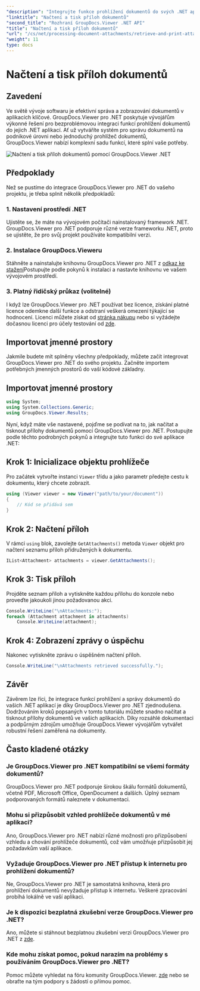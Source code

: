 ```yaml
---
"description": "Integrujte funkce prohlížení dokumentů do svých .NET aplikací bez problémů s GroupDocs.Viewer pro .NET. Načítání a tisk příloh dokumentů je snadné."
"linktitle": "Načtení a tisk příloh dokumentů"
"second_title": "Rozhraní GroupDocs.Viewer .NET API"
"title": "Načtení a tisk příloh dokumentů"
"url": "/cs/net/processing-document-attachments/retrieve-and-print-attachments/"
"weight": 11
type: docs
---
```

# Načtení a tisk příloh dokumentů

## Zavedení
Ve světě vývoje softwaru je efektivní správa a zobrazování dokumentů v aplikacích klíčové. GroupDocs.Viewer pro .NET poskytuje vývojářům výkonné řešení pro bezproblémovou integraci funkcí prohlížení dokumentů do jejich .NET aplikací. Ať už vytváříte systém pro správu dokumentů na podnikové úrovni nebo jednoduchý prohlížeč dokumentů, GroupDocs.Viewer nabízí komplexní sadu funkcí, které splní vaše potřeby.

![Načtení a tisk příloh dokumentů pomocí GroupDocs.Viewer .NET](/viewer/processing-document-attachments/retrieve-and-print-document-attachments.png)

## Předpoklady
Než se pustíme do integrace GroupDocs.Viewer pro .NET do vašeho projektu, je třeba splnit několik předpokladů:
### 1. Nastavení prostředí .NET
Ujistěte se, že máte na vývojovém počítači nainstalovaný framework .NET. GroupDocs.Viewer pro .NET podporuje různé verze frameworku .NET, proto se ujistěte, že pro svůj projekt používáte kompatibilní verzi.
### 2. Instalace GroupDocs.Vieweru
Stáhněte a nainstalujte knihovnu GroupDocs.Viewer pro .NET z [odkaz ke stažení](https://releases.groupdocs.com/viewer/net/)Postupujte podle pokynů k instalaci a nastavte knihovnu ve vašem vývojovém prostředí.
### 3. Platný řidičský průkaz (volitelné)
I když lze GroupDocs.Viewer pro .NET používat bez licence, získání platné licence odemkne další funkce a odstraní veškerá omezení týkající se hodnocení. Licenci můžete získat od [stránka nákupu](https://purchase.groupdocs.com/buy) nebo si vyžádejte dočasnou licenci pro účely testování od [zde](https://purchase.groupdocs.com/temporary-license/).

## Importovat jmenné prostory
Jakmile budete mít splněny všechny předpoklady, můžete začít integrovat GroupDocs.Viewer pro .NET do svého projektu. Začněte importem potřebných jmenných prostorů do vaší kódové základny.
## Importovat jmenné prostory
```csharp
using System;
using System.Collections.Generic;
using GroupDocs.Viewer.Results;
```

Nyní, když máte vše nastavené, pojďme se podívat na to, jak načítat a tisknout přílohy dokumentů pomocí GroupDocs.Viewer pro .NET. Postupujte podle těchto podrobných pokynů a integrujte tuto funkci do své aplikace .NET:
## Krok 1: Inicializace objektu prohlížeče
Pro začátek vytvořte instanci `Viewer` třídu a jako parametr předejte cestu k dokumentu, který chcete zobrazit.
```csharp
using (Viewer viewer = new Viewer("path/to/your/document"))
{
    // Kód se přidává sem
}
```
## Krok 2: Načtení příloh
V rámci `using` blok, zavolejte `GetAttachments()` metoda `Viewer` objekt pro načtení seznamu příloh přidružených k dokumentu.
```csharp
IList<Attachment> attachments = viewer.GetAttachments();
```
## Krok 3: Tisk příloh
Projděte seznam příloh a vytiskněte každou přílohu do konzole nebo proveďte jakoukoli jinou požadovanou akci.
```csharp
Console.WriteLine("\nAttachments:");
foreach (Attachment attachment in attachments)
    Console.WriteLine(attachment);
```
## Krok 4: Zobrazení zprávy o úspěchu
Nakonec vytiskněte zprávu o úspěšném načtení příloh.
```csharp
Console.WriteLine("\nAttachments retrieved successfully.");
```

## Závěr
Závěrem lze říci, že integrace funkcí prohlížení a správy dokumentů do vašich .NET aplikací je díky GroupDocs.Viewer pro .NET zjednodušena. Dodržováním kroků popsaných v tomto tutoriálu můžete snadno načítat a tisknout přílohy dokumentů ve vašich aplikacích. Díky rozsáhlé dokumentaci a podpůrným zdrojům umožňuje GroupDocs.Viewer vývojářům vytvářet robustní řešení zaměřená na dokumenty.
## Často kladené otázky
### Je GroupDocs.Viewer pro .NET kompatibilní se všemi formáty dokumentů?
GroupDocs.Viewer pro .NET podporuje širokou škálu formátů dokumentů, včetně PDF, Microsoft Office, OpenDocument a dalších. Úplný seznam podporovaných formátů naleznete v dokumentaci.
### Mohu si přizpůsobit vzhled prohlížeče dokumentů v mé aplikaci?
Ano, GroupDocs.Viewer pro .NET nabízí různé možnosti pro přizpůsobení vzhledu a chování prohlížeče dokumentů, což vám umožňuje přizpůsobit jej požadavkům vaší aplikace.
### Vyžaduje GroupDocs.Viewer pro .NET přístup k internetu pro prohlížení dokumentů?
Ne, GroupDocs.Viewer pro .NET je samostatná knihovna, která pro prohlížení dokumentů nevyžaduje přístup k internetu. Veškeré zpracování probíhá lokálně ve vaší aplikaci.
### Je k dispozici bezplatná zkušební verze GroupDocs.Viewer pro .NET?
Ano, můžete si stáhnout bezplatnou zkušební verzi GroupDocs.Viewer pro .NET z [zde](https://releases.groupdocs.com/).
### Kde mohu získat pomoc, pokud narazím na problémy s používáním GroupDocs.Viewer pro .NET?
Pomoc můžete vyhledat na fóru komunity GroupDocs.Viewer. [zde](https://forum.groupdocs.com/c/viewer/9) nebo se obraťte na tým podpory s žádostí o přímou pomoc.